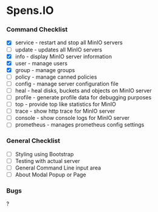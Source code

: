 # Spens.IO

### Command Checklist
- [x] service - restart and stop all MinIO servers
- [ ] update - updates all MinIO servers
- [x] info - display MinIO server information
- [x] user - manage users
- [x] group - manage groups
- [ ] policy - manage canned policies
- [ ] config - manage server configuration file
- [ ] heal - heal disks, buckets and objects on MinIO server
- [ ] profile - generate profile data for debugging purposes
- [ ] top - provide top like statistics for MinIO
- [ ] trace - show http trace for MinIO server
- [ ] console - show console logs for MinIO server
- [ ] prometheus - manages prometheus config settings

### General Checklist
- [ ] Styling using Bootstrap
- [ ] Testing with actual server
- [ ] General Command Line input area
- [ ] About Modal Popup or Page

### Bugs
?